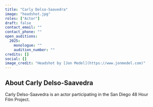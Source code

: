 ```yaml
---
title: "Carly Delso-Saavedra"
image: "headshot.jpg"
roles: ["Actor"]
draft: false
contact_email: ""
contact_phone: ""
open_auditions:
  2025:
    monologue: ""
    audition_number: ""
credits: []
social: []
image_credit: "Headshot by [Jon Medel](https://www.jonmedel.com)"
---
```


## About Carly Delso-Saavedra

Carly Delso-Saavedra is an actor participating in the San Diego 48 Hour Film Project.
